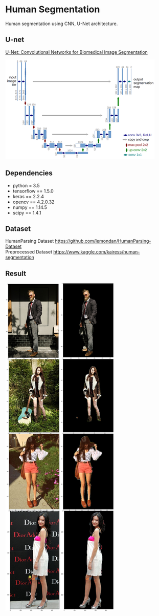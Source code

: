 # Human Segmentation
Human segmentation using CNN, U-Net architecture.  

## U-net
[U-Net: Convolutional Networks for Biomedical Image Segmentation](https://arxiv.org/abs/1505.04597)

![img/u-net-architecture.png](img/u-net-architecture.png)

## Dependencies
+ python = 3.5
+ tensorflow == 1.5.0
+ keras == 2.2.4
+ opencv == 4.2.0.32
+ numpy == 1.14.5
+ scipy == 1.4.1

## Dataset
HumanParsing Dataset https://github.com/lemondan/HumanParsing-Dataset  
Preprocessed Dataset https://www.kaggle.com/kairess/human-segmentation  

## Result
![img/result.jpg](img/result.jpg)
